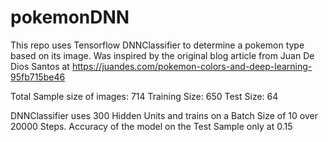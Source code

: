 # pokemonDNN
This repo uses Tensorflow DNNClassifier to determine a pokemon type based on its image. Was inspired by the original blog article from 
Juan De Dios Santos at https://juandes.com/pokemon-colors-and-deep-learning-95fb715be46

Total Sample size of images: 714 
Training Size: 650
Test Size: 64

DNNClassifier uses 300 Hidden Units and trains on a Batch Size of 10 over 20000 Steps. 
Accuracy of the model on the Test Sample only at 0.15
